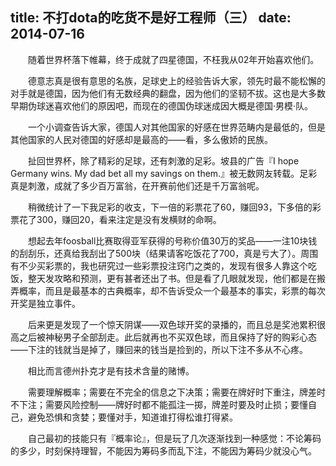 title: 不打dota的吃货不是好工程师（三）
date: 2014-07-16
---
　　随着世界杯落下帷幕，终于成就了四星德国，不枉我从02年开始喜欢他们。

　　德意志真是很有意思的名族，足球史上的经验告诉大家，领先时最不能松懈的对手就是德国，因为他们有无数经典的翻盘，因为他们的坚韧不拔。这也是大多数早期伪球迷喜欢他们的原因吧，而现在的德国伪球迷成因大概是德国·男模·队。

　　一个小调查告诉大家，德国人对其他国家的好感在世界范畴内是最低的，但是其他国家的人民对德国的好感却是最高的——看，多么傲娇的民族。

　　扯回世界杯，除了精彩的足球，还有刺激的足彩。坡县的广告『I hope Germany wins. My dad bet all my savings on them.』被无数网友转载。足彩真是刺激，成就了多少百万富翁，在开赛前他们还是千万富翁呢。

　　稍微统计了一下我足彩的收支，下一倍的彩票花了60，赚回93，下多倍的彩票花了300，赚回20，看来注定是没有发横财的命啊。

　　想起去年foosball比赛取得亚军获得的号称价值30万的奖品——一注10块钱的刮刮乐，还真给我刮出了500块（结果请客吃饭花了700，真是亏大了）。周围有不少买彩票的，我也研究过一些彩票投注窍门之类的，发现有很多人靠这个吃饭，整天发攻略和预测，更有甚者还出了书。但是看了几眼就发现，他们都是在搬弄概率，而且是最基本的古典概率，却不告诉受众一个最基本的事实，彩票的每次开奖是独立事件。

　　后来更是发现了一个惊天阴谋——双色球开奖的录播的，而且总是奖池累积很高之后被神秘男子全部刮走。此后就再也不买双色球，而且保持了好的购彩心态——下注的钱就当是掉了，赚回来的钱当是捡到的，所以下注不多从不心疼。

　　相比而言德州扑克才是有技术含量的赌博。

　　需要理解概率；需要在不完全的信息之下决策；需要在牌好时下重注，牌差时不下注；需要风险控制——牌好时都不能孤注一掷，牌差时要及时止损；要懂自己，避免恐惧和贪婪；要懂对手，知道谁打得松谁打得紧。

　　自己最初的技能只有『概率论』，但是玩了几次逐渐找到一种感觉：不论筹码的多少，时刻保持理智，不能因为筹码多而乱下注，不能因为筹码少就没心气。